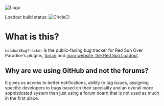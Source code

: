 ![Logo](https://cdn.redsun.tf/256_logo.png)

Loadout build status: ![CircleCI](https://circleci.com/gh/EgocentricPoliceDick/redsun-master.png?style=shield&circle-token=dd2f42e59c118bc133a486cbf74cc2b09d9de943)
# What is this?
`LoadoutBugTracker` is the public-facing bug tracker for Red Sun Over Paradise's plugins, [forum](https://forum.redsun.tf) and [main website, the Red Sun Loadout](https://redsun.tf).

## Why are we using GitHub and not the forums?
It gives us access to better notifications, ability to tag issues, assigning specific developers to bugs based on their speciality and an overall more sophisticated system than just using a forum board that is not used as much in the first place.
